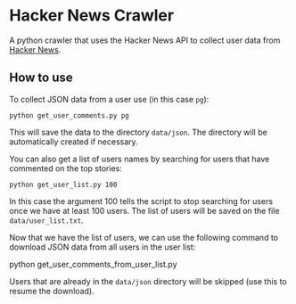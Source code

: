 Hacker News Crawler
===================

A python crawler that uses the Hacker News API to collect user data from [Hacker News](https://news.ycombinator.com/).

How to use
----------

To collect JSON data from a user use (in this case `pg`):

`python get_user_comments.py pg`

This will save the data to the directory `data/json`. The directory will be automatically created if necessary.

You can also get a list of users names by searching for users that have commented on the top stories:

`python get_user_list.py 100`

In this case the argument 100 tells the script to stop searching for users once we have at least 100 users.
The list of users will be saved on the file `data/user_list.txt`.

Now that we have the list of users, we can use the following command to download JSON data from all users in the user list:

python get_user_comments_from_user_list.py

Users that are already in the `data/json` directory will be skipped (use this to resume the download).

